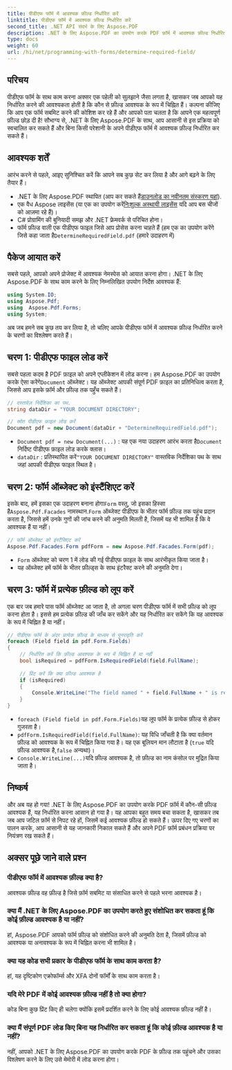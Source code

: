 ```yaml
---
title: पीडीएफ फॉर्म में आवश्यक फ़ील्ड निर्धारित करें
linktitle: पीडीएफ फॉर्म में आवश्यक फ़ील्ड निर्धारित करें
second_title: .NET API संदर्भ के लिए Aspose.PDF
description: .NET के लिए Aspose.PDF का उपयोग करके PDF फ़ॉर्म में आवश्यक फ़ील्ड निर्धारित करना सीखें। हमारा चरण-दर-चरण गाइड फ़ॉर्म प्रबंधन को सरल बनाता है और आपके PDF ऑटोमेशन वर्कफ़्लो को बढ़ाता है।
type: docs
weight: 60
url: /hi/net/programming-with-forms/determine-required-field/
---
```

## परिचय

पीडीएफ फॉर्म के साथ काम करना अक्सर एक पहेली को सुलझाने जैसा लगता है, खासकर जब आपको यह निर्धारित करने की आवश्यकता होती है कि कौन से फ़ील्ड आवश्यक के रूप में चिह्नित हैं। कल्पना कीजिए कि आप एक फॉर्म सबमिट करने की कोशिश कर रहे हैं और आपको पता चलता है कि आपने एक महत्वपूर्ण फ़ील्ड छोड़ दी है! सौभाग्य से, .NET के लिए Aspose.PDF के साथ, आप आसानी से इस प्रक्रिया को स्वचालित कर सकते हैं और बिना किसी परेशानी के अपने पीडीएफ फॉर्म में आवश्यक फ़ील्ड निर्धारित कर सकते हैं। 

## आवश्यक शर्तें

आरंभ करने से पहले, आइए सुनिश्चित करें कि आपने सब कुछ सेट कर लिया है और आगे बढ़ने के लिए तैयार हैं।

-  .NET के लिए Aspose.PDF स्थापित (आप कर सकते हैं[डाउनलोड का नवीनतम संस्करण यहां](https://releases.aspose.com/pdf/net/)).
-  एक वैध Aspose लाइसेंस (या एक का उपयोग करें[निःशुल्क अस्थायी लाइसेंस](https://purchase.aspose.com/temporary-license/) यदि आप बस चीजों को आज़मा रहे हैं)।
- C# प्रोग्रामिंग की बुनियादी समझ और .NET फ्रेमवर्क से परिचित होना।
-  फॉर्म फ़ील्ड वाली एक पीडीएफ फाइल जिसे आप प्रोसेस करना चाहते हैं (हम एक का उपयोग करेंगे जिसे कहा जाता है`DetermineRequiredField.pdf` (हमारे उदाहरण में)

## पैकेज आयात करें

सबसे पहले, आपको अपने प्रोजेक्ट में आवश्यक नेमस्पेस को आयात करना होगा। .NET के लिए Aspose.PDF के साथ काम करने के लिए निम्नलिखित उपयोग निर्देश आवश्यक हैं:

```csharp
using System.IO;
using Aspose.Pdf;
using  Aspose.Pdf.Forms;
using System;
```

अब जब हमने सब कुछ तय कर लिया है, तो चलिए आपके पीडीएफ फॉर्म में आवश्यक फ़ील्ड निर्धारित करने के चरणों का विश्लेषण करते हैं।

## चरण 1: पीडीएफ फाइल लोड करें

 सबसे पहला कदम है PDF फ़ाइल को अपने एप्लीकेशन में लोड करना। हम Aspose.PDF का उपयोग करके ऐसा करेंगे`Document` ऑब्जेक्ट। यह ऑब्जेक्ट आपकी संपूर्ण PDF फ़ाइल का प्रतिनिधित्व करता है, जिससे आप इसके फ़ॉर्म और फ़ील्ड तक पहुँच सकते हैं।

```csharp
// दस्तावेज़ निर्देशिका का पथ.
string dataDir = "YOUR DOCUMENT DIRECTORY";

// स्रोत पीडीएफ फ़ाइल लोड करें
Document pdf = new Document(dataDir + "DetermineRequiredField.pdf");
```

- `Document pdf = new Document(...)` : यह एक नया उदाहरण आरंभ करता है`Document` निर्दिष्ट पीडीएफ फ़ाइल लोड करके क्लास।
- `dataDir` : प्रतिस्थापित करें`"YOUR DOCUMENT DIRECTORY"` वास्तविक निर्देशिका पथ के साथ जहां आपकी पीडीएफ फाइल स्थित है।

## चरण 2: फॉर्म ऑब्जेक्ट को इंस्टैंशिएट करें

 इसके बाद, हमें इसका एक उदाहरण बनाना होगा`Form` वस्तु, जो इसका हिस्सा है`Aspose.Pdf.Facades` नामस्थान.`Form` ऑब्जेक्ट पीडीएफ के भीतर फॉर्म फ़ील्ड तक पहुंच प्रदान करता है, जिससे हमें उनके गुणों की जांच करने की अनुमति मिलती है, जिसमें यह भी शामिल है कि वे आवश्यक हैं या नहीं।

```csharp
// फॉर्म ऑब्जेक्ट को इंस्टैंसिएट करें
Aspose.Pdf.Facades.Form pdfForm = new Aspose.Pdf.Facades.Form(pdf);
```

- `Form` ऑब्जेक्ट को चरण 1 में लोड की गई पीडीएफ फ़ाइल के साथ आरंभीकृत किया जाता है।
- यह ऑब्जेक्ट हमें फॉर्म के भीतर फ़ील्ड्स के साथ इंटरैक्ट करने की अनुमति देगा।

## चरण 3: फॉर्म में प्रत्येक फ़ील्ड को लूप करें

एक बार जब हमारे पास फॉर्म ऑब्जेक्ट आ जाता है, तो अगला चरण पीडीएफ फॉर्म में सभी फ़ील्ड को लूप करना होता है। इससे हम प्रत्येक फ़ील्ड की जाँच कर सकेंगे और यह निर्धारित कर सकेंगे कि यह आवश्यक के रूप में चिह्नित है या नहीं।

```csharp
// पीडीएफ फॉर्म के अंदर प्रत्येक फ़ील्ड के माध्यम से पुनरावृति करें
foreach (Field field in pdf.Form.Fields)
{
    // निर्धारित करें कि फ़ील्ड आवश्यक के रूप में चिह्नित है या नहीं
    bool isRequired = pdfForm.IsRequiredField(field.FullName);
    
    // प्रिंट करें कि क्या फ़ील्ड आवश्यक है
    if (isRequired)
    {
        Console.WriteLine("The field named " + field.FullName + " is required");
    }
}
```

- `foreach (Field field in pdf.Form.Fields)`यह लूप फॉर्म के प्रत्येक फ़ील्ड से होकर गुजरता है।
- `pdfForm.IsRequiredField(field.FullName)`: यह विधि जाँचती है कि क्या वर्तमान फ़ील्ड को आवश्यक के रूप में चिह्नित किया गया है। यह एक बूलियन मान लौटाता है (`true` यदि फ़ील्ड आवश्यक है,`false` अन्यथा)।
- `Console.WriteLine(...)`यदि फ़ील्ड आवश्यक है, तो फ़ील्ड का नाम कंसोल पर मुद्रित किया जाता है।

## निष्कर्ष

और अब यह हो गया! .NET के लिए Aspose.PDF का उपयोग करके PDF फ़ॉर्म में कौन-सी फ़ील्ड आवश्यक हैं, यह निर्धारित करना आसान हो गया है। यह आपका बहुत समय बचा सकता है, खासकर तब जब आप जटिल फ़ॉर्म से निपट रहे हों, जिसमें कई आवश्यक फ़ील्ड हो सकते हैं। ऊपर दिए गए चरणों का पालन करके, आप आसानी से यह जानकारी निकाल सकते हैं और अपने PDF फ़ॉर्म प्रबंधन प्रक्रिया पर नियंत्रण रख सकते हैं।

## अक्सर पूछे जाने वाले प्रश्न

### पीडीएफ फॉर्म में आवश्यक फ़ील्ड क्या है?
आवश्यक फ़ील्ड वह फ़ील्ड है जिसे फ़ॉर्म सबमिट या संसाधित करने से पहले भरना आवश्यक है।

### क्या मैं .NET के लिए Aspose.PDF का उपयोग करते हुए संशोधित कर सकता हूं कि कोई फ़ील्ड आवश्यक है या नहीं?
हां, Aspose.PDF आपको फॉर्म फ़ील्ड को संशोधित करने की अनुमति देता है, जिसमें फ़ील्ड को आवश्यक या अनावश्यक के रूप में चिह्नित करना भी शामिल है।

### क्या यह कोड सभी प्रकार के पीडीएफ फॉर्म के साथ काम करता है?
हां, यह दृष्टिकोण एक्रोफॉर्म्स और XFA दोनों फॉर्मों के साथ काम करता है।

### यदि मेरे PDF में कोई आवश्यक फ़ील्ड नहीं है तो क्या होगा?
कोड बिना कुछ प्रिंट किए ही चलेगा क्योंकि इसमें प्रदर्शित करने के लिए कोई आवश्यक फ़ील्ड नहीं है।

### क्या मैं संपूर्ण PDF लोड किए बिना यह निर्धारित कर सकता हूं कि कोई फ़ील्ड आवश्यक है या नहीं?
नहीं, आपको .NET के लिए Aspose.PDF का उपयोग करके PDF के फ़ील्ड तक पहुंचने और उसका विश्लेषण करने के लिए उसे मेमोरी में लोड करना होगा।